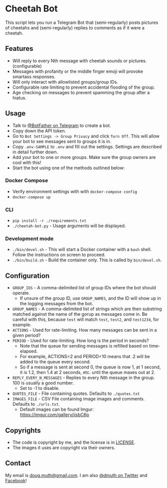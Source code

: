 

# Cheetah Bot

This script lets you run a Telegram Bot that (semi-regularly) posts pictures of cheetahs and (semi-regularly) replies to comments as if it were a cheetah.


## Features

- Will reply to every Nth message with cheetah sounds or pictures. (configurable)
- Messages with profanity or the middle finger emoji will provoke smartass responses.
- Will only interact with allowlisted groups/group IDs.
- Configurable rate limiting to prevent accidental flooding of the group.
- Age checking on messages to prevent spamming the group after a hiatus.


## Usage

- Talk to <a href="https://t.me/BotFather">@BotFather on Telegram</a> to create a bot.
- Copy down the API token.
- Go to `Bot Settings -> Group Privacy` and click `Turn Off`. This will allow your bot to see messages sent to groups it is in.
- Copy `.env-SAMPLE` to `.env` and fill out the settings.  Settings are described in detail further down.
- Add your bot to one or more groups.  Make sure the group owners are cool with this!
- Start the bot using one of the methods outlined below:


### Docker Compose

- Verify environment settings with with `docker-compose config`
- `docker-compose up`

### CLI

- `pip install -r ./requirements.txt`
- `./cheetah-bot.py` - Usage arguments will be displayed.

### Development mode

- `./bin/devel.sh` - This will start a Docker container with a `bash` shell.  Follow the instructions on screen to proceed.
- `./bin/build.sh` - Build the container only.  This is called by `bin/devel.sh`.


## Configuration

- `GROUP_IDS` - A comma-delimited list of group IDs where the bot should operate.
   - If unsure of the group ID, use `GROUP_NAMES`, and the ID will show up in the logging messages from the bot.
- `GROUP_NAMES` - A comma-delimited list of strings which are then substring matched against the name of the gorup as messages come in.  Be careful with this, because `test` will match `test`, `test2`, and `test1234`, for example.
- `ACTIONS` - Used for rate-limiting.  How many messages can be sent in a given period?
- `PERIOD` - Used for rate-limiting. How long is the period in seconds?
   - Note that the queue for sending messages is refilled based on time-elapsed.
   - For example, ACTIONS=2 and PERIOD=10 means that .2 will be added to the queue every second.
   - So if a message is sent at second 0, the queue is now 1, at 1 second, it is 1.2, then 1.4 at 2 seconds, etc. until the queue maxes out at 2.
- `REPLY_EVERY_N_MESSAGES` - Replies to every Nth message in the group.  100 is usually a good number.
   - Set to -1 to disable.
- `QUOTES_FILE` - File containing quotes.  Defaults to `./quotes.txt`
- `IMAGES_FILE` - CSV File containing image images and comments.  Defaults to `./urls.txt`.
   - Default images can be found Imgur: https://imgur.com/gallery/iisbC6p


## Copyrights

- The code is copyright by me, and the license is in <a href="LICENSE">LICENSE</a>.
- The images it uses are copyright via their owners.


## Contact

My email is doug.muth@gmail.com.  I am also <a href="http://twitter.com/dmuth">@dmuth on Twitter</a> 
and <a href="http://facebook.com/dmuth">Facebook</a>!



